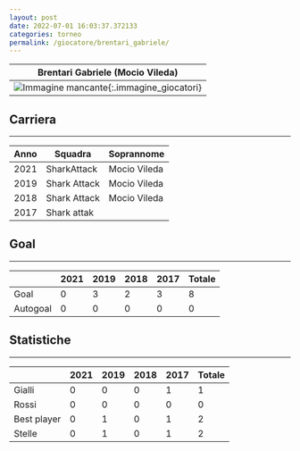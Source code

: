 ```yaml
---
layout: post
date: 2022-07-01 16:03:37.372133
categories: torneo
permalink: /giocatore/brentari_gabriele/
---
```

<link rel='stylesheets' href='./../assets/giocatori.css'>

| Brentari Gabriele (Mocio Vileda) |
|:-----:|
| ![Immagine mancante]('./../../assets/giocatori/brentari_gabriele.png){:.immagine_giocatori} |


## Carriera
----

|Anno|Squadra|Soprannome|
|:---:|---|---|
|2021|SharkAttack|Mocio Vileda|
|2019|Shark Attack|Mocio Vileda|
|2018|Shark Attack|Mocio Vileda|
|2017|Shark attak||


## Goal
----

| |2021|2019|2018|2017| Totale |
|---|---|---|---|---|---|
|Goal|0|3|2|3|8|
|Autogoal|0|0|0|0|0|


## Statistiche
----

| |2021|2019|2018|2017| Totale |
|---|---|---|---|---|---|
|Gialli|0|0|0|1|1|
|Rossi|0|0|0|0|0|
|Best player|0|1|0|1|2|
|Stelle|0|1|0|1|2|